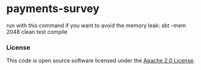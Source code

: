 
# payments-survey

run with this command if you want to avoid the memory leak:
sbt -mem 2048 clean test compile


### License

This code is open source software licensed under the [Apache 2.0 License]("http://www.apache.org/licenses/LICENSE-2.0.html").
